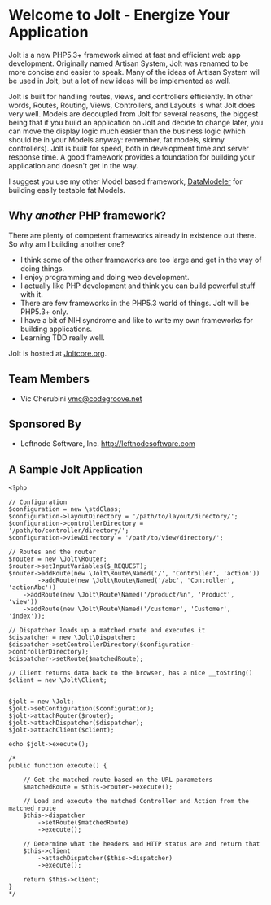 # Welcome to Jolt - Energize Your Application

Jolt is a new PHP5.3+ framework aimed at fast and efficient web app development. Originally named Artisan System, Jolt was renamed to be more concise and easier to speak. Many of the ideas of Artisan System will be used in Jolt, but a lot of new ideas will be implemented as well.

Jolt is built for handling routes, views, and controllers efficiently. In other words, Routes, Routing, Views, Controllers, and Layouts is what Jolt does very well. Models are decoupled from Jolt for several reasons, the biggest being that if you build an application on Jolt and decide to change later, you can move the display logic much easier than the business logic (which should be in your Models anyway: remember, fat models, skinny controllers). Jolt is built for speed, both in development time and server response time. A good framework provides a foundation for building your application and doesn't get in the way.

I suggest you use my other Model based framework, [DataModeler](http://github.com/leftnode/DataModeler) for building easily testable fat Models. 

## Why *another* PHP framework?
There are plenty of competent frameworks already in existence out there. So why am I building another one?

* I think some of the other frameworks are too large and get in the way of doing things.
* I enjoy programming and doing web development.
* I actually like PHP development and think you can build powerful stuff with it.
* There are few frameworks in the PHP5.3 world of things. Jolt will be PHP5.3+ only.
* I have a bit of NIH syndrome and like to write my own frameworks for building applications.
* Learning TDD really well.

Jolt is hosted at [Joltcore.org](http://joltcore.org).

## Team Members
* Vic Cherubini <vmc@codegroove.net>

## Sponsored By
* Leftnode Software, Inc. <http://leftnodesoftware.com>

## A Sample Jolt Application
    <?php

    // Configuration
    $configuration = new \stdClass;
    $configuration->layoutDirectory = '/path/to/layout/directory/';
    $configuration->controllerDirectory = '/path/to/controller/directory/';
    $configuration->viewDirectory = '/path/to/view/directory/';

    // Routes and the router
    $router = new \Jolt\Router;
    $router->setInputVariables($_REQUEST);
    $router->addRoute(new \Jolt\Route\Named('/', 'Controller', 'action'))
			->addRoute(new \Jolt\Route\Named('/abc', 'Controller', 'actionAbc'))
    	->addRoute(new \Jolt\Route\Named('/product/%n', 'Product', 'view'))
    	->addRoute(new \Jolt\Route\Named('/customer', 'Customer', 'index'));

    // Dispatcher loads up a matched route and executes it
    $dispatcher = new \Jolt\Dispatcher;
    $dispatcher->setControllerDirectory($configuration->controllerDirectory);
    $dispatcher->setRoute($matchedRoute);

    // Client returns data back to the browser, has a nice __toString()
    $client = new \Jolt\Client;


    $jolt = new \Jolt;
    $jolt->setConfiguration($configuration);
    $jolt->attachRouter($router);
    $jolt->attachDispatcher($dispatcher);
    $jolt->attachClient($client);

    echo $jolt->execute();

    /*
    public function execute() {

    	// Get the matched route based on the URL parameters
    	$matchedRoute = $this->router->execute();

    	// Load and execute the matched Controller and Action from the matched route
    	$this->dispatcher
    		->setRoute($matchedRoute)
    		->execute();

    	// Determine what the headers and HTTP status are and return that
    	$this->client
    		->attachDispatcher($this->dispatcher)
    		->execute();

    	return $this->client;
    }
    */